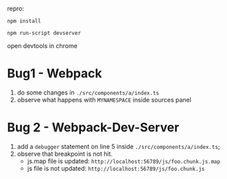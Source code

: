 repro:

`npm install`

`npm run-script devserver`

open devtools in chrome

# Bug1 - Webpack

1. do some changes in `./src/components/a/index.ts`
2. observe what happens with `MYNAMESPACE` inside sources panel

# Bug 2 - Webpack-Dev-Server
1. add a `debugger` statement on line 5 inside `./src/components/a/index.ts`;
2. observe that breakpoint is not hit.
    - js.map file is updated: `http://localhost:56789/js/foo.chunk.js.map`
    - js file is not updated: `http://localhost:56789/js/foo.chunk.js`
